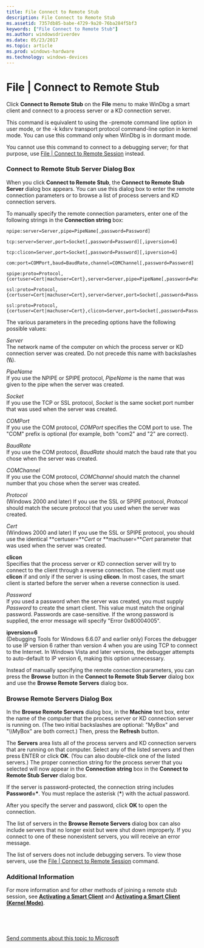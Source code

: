 ```yaml
---
title: File Connect to Remote Stub
description: File Connect to Remote Stub
ms.assetid: 7357db85-babe-4729-9a20-76ba284f5bf3
keywords: ["File Connect to Remote Stub"]
ms.author: windowsdriverdev
ms.date: 05/23/2017
ms.topic: article
ms.prod: windows-hardware
ms.technology: windows-devices
---
```


# File | Connect to Remote Stub


Click **Connect to Remote Stub** on the **File** menu to make WinDbg a smart client and connect to a process server or a KD connection server.

This command is equivalent to using the -premote command line option in user mode, or the -k kdsrv transport protocol command-line option in kernel mode. You can use this command only when WinDbg is in dormant mode.

You cannot use this command to connect to a debugging server; for that purpose, use [File | Connect to Remote Session](file---connect-to-remote-session.md) instead.

### <span id="connect_to_remote_stub_server_dialog_box"></span><span id="CONNECT_TO_REMOTE_STUB_SERVER_DIALOG_BOX"></span>Connect to Remote Stub Server Dialog Box

When you click **Connect to Remote Stub**, the **Connect to Remote Stub Server** dialog box appears. You can use this dialog box to enter the remote connection parameters or to browse a list of process servers and KD connection servers.

To manually specify the remote connection parameters, enter one of the following strings in the **Connection string** box:

``` syntax
npipe:server=Server,pipe=PipeName[,password=Password] 

tcp:server=Server,port=Socket[,password=Password][,ipversion=6]

tcp:clicon=Server,port=Socket[,password=Password][,ipversion=6]

com:port=COMPort,baud=BaudRate,channel=COMChannel[,password=Password] 

spipe:proto=Protocol,{certuser=Cert|machuser=Cert},server=Server,pipe=PipeName[,password=Password] 

ssl:proto=Protocol,{certuser=Cert|machuser=Cert},server=Server,port=Socket[,password=Password]

ssl:proto=Protocol,{certuser=Cert|machuser=Cert},clicon=Server,port=Socket[,password=Password]
```

The various parameters in the preceding options have the following possible values:

<span id="Server"></span><span id="server"></span><span id="SERVER"></span>*Server*  
The network name of the computer on which the process server or KD connection server was created. Do not precede this name with backslashes (**\\\\**).

<span id="PipeName"></span><span id="pipename"></span><span id="PIPENAME"></span>*PipeName*  
If you use the NPIPE or SPIPE protocol, *PipeName* is the name that was given to the pipe when the server was created.

<span id="Socket"></span><span id="socket"></span><span id="SOCKET"></span>*Socket*  
If you use the TCP or SSL protocol, *Socket* is the same socket port number that was used when the server was created.

<span id="COMPort"></span><span id="comport"></span><span id="COMPORT"></span>*COMPort*  
If you use the COM protocol, *COMPort* specifies the COM port to use. The "COM" prefix is optional (for example, both "com2" and "2" are correct).

<span id="BaudRate"></span><span id="baudrate"></span><span id="BAUDRATE"></span>*BaudRate*  
If you use the COM protocol, *BaudRate* should match the baud rate that you chose when the server was created.

<span id="COMChannel"></span><span id="comchannel"></span><span id="COMCHANNEL"></span>*COMChannel*  
If you use the COM protocol, *COMChannel* should match the channel number that you chose when the server was created.

<span id="Protocol"></span><span id="protocol"></span><span id="PROTOCOL"></span>*Protocol*  
(Windows 2000 and later) If you use the SSL or SPIPE protocol, *Protocol* should match the secure protocol that you used when the server was created.

<span id="Cert"></span><span id="cert"></span><span id="CERT"></span>*Cert*  
(Windows 2000 and later) If you use the SSL or SPIPE protocol, you should use the identical **certuser=***Cert* or **machuser=***Cert* parameter that was used when the server was created.

<span id="clicon"></span><span id="CLICON"></span>**clicon**  
Specifies that the process server or KD connection server will try to connect to the client through a reverse connection. The client must use **clicon** if and only if the server is using **clicon**. In most cases, the smart client is started before the server when a reverse connection is used.

<span id="Password"></span><span id="password"></span><span id="PASSWORD"></span>*Password*  
If you used a password when the server was created, you must supply *Password* to create the smart client. This value must match the original password. Passwords are case-sensitive. If the wrong password is supplied, the error message will specify "Error 0x80004005".

<span id="ipversion_6"></span><span id="IPVERSION_6"></span>**ipversion=6**  
(Debugging Tools for Windows 6.6.07 and earlier only) Forces the debugger to use IP version 6 rather than version 4 when you are using TCP to connect to the Internet. In Windows Vista and later versions, the debugger attempts to auto-default to IP version 6, making this option unnecessary.

Instead of manually specifying the remote connection parameters, you can press the **Browse** button in the **Connect to Remote Stub Server** dialog box and use the **Browse Remote Servers** dialog box.

### <span id="browse_remote_servers_dialog_box"></span><span id="BROWSE_REMOTE_SERVERS_DIALOG_BOX"></span>Browse Remote Servers Dialog Box

In the **Browse Remote Servers** dialog box, in the **Machine** text box, enter the name of the computer that the process server or KD connection server is running on. (The two initial backslashes are optional: "MyBox" and "\\\\MyBox" are both correct.) Then, press the **Refresh** button.

The **Servers** area lists all of the process servers and KD connection servers that are running on that computer. Select any of the listed servers and then press ENTER or click **OK**. (You can also double-click one of the listed servers.) The proper connection string for the process server that you selected will now appear in the **Connection string** box in the **Connect to Remote Stub Server** dialog box.

If the server is password-protected, the connection string includes **Password=\***. You must replace the asterisk (**\***) with the actual password.

After you specify the server and password, click **OK** to open the connection.

The list of servers in the **Browse Remote Servers** dialog box can also include servers that no longer exist but were shut down improperly. If you connect to one of these nonexistent servers, you will receive an error message.

The list of servers does not include debugging servers. To view those servers, use the [File | Connect to Remote Session](file---connect-to-remote-session.md) command.

### <span id="additional_information"></span><span id="ADDITIONAL_INFORMATION"></span>Additional Information

For more information and for other methods of joining a remote stub session, see [**Activating a Smart Client**](activating-a-smart-client.md) and [**Activating a Smart Client (Kernel Mode)**](activating-a-smart-client--kernel-mode-.md).

 

 

[Send comments about this topic to Microsoft](mailto:wsddocfb@microsoft.com?subject=Documentation%20feedback%20[debugger\debugger]:%20File%20|%20Connect%20to%20Remote%20Stub%20%20RELEASE:%20%285/15/2017%29&body=%0A%0APRIVACY%20STATEMENT%0A%0AWe%20use%20your%20feedback%20to%20improve%20the%20documentation.%20We%20don't%20use%20your%20email%20address%20for%20any%20other%20purpose,%20and%20we'll%20remove%20your%20email%20address%20from%20our%20system%20after%20the%20issue%20that%20you're%20reporting%20is%20fixed.%20While%20we're%20working%20to%20fix%20this%20issue,%20we%20might%20send%20you%20an%20email%20message%20to%20ask%20for%20more%20info.%20Later,%20we%20might%20also%20send%20you%20an%20email%20message%20to%20let%20you%20know%20that%20we've%20addressed%20your%20feedback.%0A%0AFor%20more%20info%20about%20Microsoft's%20privacy%20policy,%20see%20http://privacy.microsoft.com/default.aspx. "Send comments about this topic to Microsoft")




